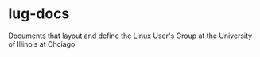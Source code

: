 lug-docs
========

Documents that layout and define the Linux User's Group at the University of Illinois at Chciago
